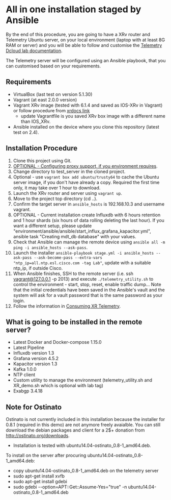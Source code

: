 # All in one installation staged by Ansible

By the end of this procedure, you are going to have a XRv router and Telemetry Ubuntu server, on your local environment (laptop with at least 8G RAM or server) and you will be able to follow and customise the <a href="https://cisco.box.com/v/consuming-XR-telemetry-lab" target="_blank">Telemetry Dcloud lab documentation</a>.

The Telemetry server will be configured using an Ansible playbook, that you can customised based on your requirements. 

## Requirements
 - VirtualBox (last test on version 5.1.30)
 - Vagrant (at east 2.0.0 version)
 - Vagrant XRv image (tested with 6.1.4 and saved as IOS-XRv in Vagrant) or follow procedure from <a href="https://xrdocs.github.io/application-hosting/tutorials/iosxr-vagrant-quickstart" target="_blank">xrdocs link</a>
   - update Vagrantfile is you saved XRv box image with a different name than IOS_XRv.
 - Ansible installed on the device where you clone this repository (latest test on 2.4).

## Installation Procedure
 1. Clone this project using Git.
 2. <a href="proxy.md" target="_blank">OPTIONAL - Configuring proxy support, if you environment requires</a>.
 3. Change directory to test_server in the cloned project.
 4. Optional - use `vagrant box add ubuntu/trusty64` to cache the Ubuntu server image, if you don't have already a copy. Required the first time only, it may take over 1 hour to download. 
 5. Launch the XRv router and server using `vagrant up`.
 6. Move to the project top directory (cd ..).
 7. Confirm the target server in  `ansible_hosts` is 192.168.10.3 and username vagrant.
 8. OPTIONAL - Current installation create Influxdb with 6 hours retention and 1 hour shards (six hours of data rolling deleting the last hour). If you want a different setup, please update "environment/ansible/ansible/start_influx_grafana_kapacitor.yml", ansible task "Creating mdt_db database" with your values.
 9. Check that Ansible can manage the remote device using `ansible all -m ping -i ansible_hosts --ask-pass`.
 10. Launch the installer `ansible-playbook stage.yml -i ansible_hosts --ask-pass --ask-become-pass --extra-vars "ntp_ip=all.ntp.esl.cisco.com -tag Lab"`, update with a suitable ntp_ip, if outside Cisco.
 11. When Ansible finishes, SSH to the remote server (i.e. ssh vagrant@127.0.0.1 -p 2013) and execute `./telemetry_utility.sh` to control the environment - start, stop, reset, enable traffic dump... Note that the initial credentials have been saved in the Ansible's vault and the system will ask for a vault password that is the same password as your login.
 12. Follow the information in <a href="guides/Consuming_XR_Telemetry.pdf" target="_blank">Consuming XR Telemetry</a>.

## What is going to be installed in the remote server?
 - Latest Docker and Docker-compose 1.15.0
 - Latest Pipeline
 - Influxdb version 1.3
 - Grafana version 4.5.2
 - Kapacitor version 1.3
 - Kafka 1.0.0
 - NTP client
 - Custom utility to manage the environment (telemetry_utility.sh and XR_demo.sh which is optional with lab tag)
 - Exabgp 3.4.18

## Note for Ostinato
Ostinato is not currently included in this installation because the installer for 0.8.1 (required in this demo) are not anymore freely avaialble.
You can still download the debian packages and client for a 2$+ donation from http://ostinato.org/downloads.
 - Installation is tested with ubuntu14.04-ostinato_0.8-1_amd64.deb. 

To install on the server after procuring ubuntu14.04-ostinato_0.8-1_amd64.deb:
 - copy ubuntu14.04-ostinato_0.8-1_amd64.deb on the telemetry server
 - sudo apt-get install xvfb
 - sudo apt-get install gdebi
 - sudo gdebi --option=APT::Get::Assume-Yes="true" -n ubuntu14.04-ostinato_0.8-1_amd64.deb
